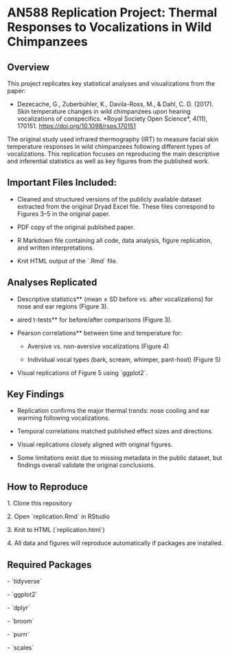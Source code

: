 # AN588 Replication Project: Thermal Responses to Vocalizations in Wild Chimpanzees

## Overview  

This project replicates key statistical analyses and visualizations from the paper:

-   Dezecache, G., Zuberbühler, K., Davila-Ross, M., & Dahl, C. D. (2017). Skin temperature changes in wild chimpanzees upon hearing vocalizations of conspecifics. \*Royal Society Open Science\*, 4(11), 170151. <https://doi.org/10.1098/rsos.170151>

The original study used infrared thermography (IRT) to measure facial skin temperature responses in wild chimpanzees following different types of vocalizations. This replication focuses on reproducing the main descriptive and inferential statistics as well as key figures from the published work.

## Important Files Included:  

-   Cleaned and structured versions of the publicly available dataset extracted from the original Dryad Excel file. These files correspond to Figures 3–5 in the original paper.

-   PDF copy of the original published paper.

-   R Markdown file containing all code, data analysis, figure replication, and written interpretations.

-   Knit HTML output of the \`.Rmd\` file.

## Analyses Replicated

-   Descriptive statistics\*\* (mean ± SD before vs. after vocalizations) for nose and ear regions (Figure 3).

-   aired t-tests\*\* for before/after comparisons (Figure 3).

-   Pearson correlations\*\* between time and temperature for:

    -    Aversive vs. non-aversive vocalizations (Figure 4)

    -   Individual vocal types (bark, scream, whimper, pant-hoot) (Figure 5)

-   Visual replications of Figure 5 using \`ggplot2\`.

## Key Findings  

-   Replication confirms the major thermal trends: nose cooling and ear warming following vocalizations.

-   Temporal correlations matched published effect sizes and directions.

-   Visual replications closely aligned with original figures.

-   Some limitations exist due to missing metadata in the public dataset, but findings overall validate the original conclusions.

## How to Reproduce  

1\. Clone this repository

2\. Open \`replication.Rmd\` in RStudio

3\. Knit to HTML (\`replication.html\`)

4\. All data and figures will reproduce automatically if packages are installed.

## Required Packages  

\- \`tidyverse\`

\- \`ggplot2\`

\- \`dplyr\`

\- \`broom\`

\- \`purrr\`

\- \`scales\`

